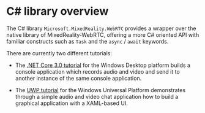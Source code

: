 # C# library overview

The C# library `Microsoft.MixedReality.WebRTC` provides a wrapper over the native library of MixedReality-WebRTC, offering a more C# oriented API with familiar constructs such as `Task` and the `async` / `await` keywords.

There are currently two different tutorials:

- The [.NET Core 3.0 tutorial](helloworld-cs-setup-core3.md) for the Windows Desktop platform builds a console application which records audio and video and send it to another instance of the same console application.

- The [UWP tutorial](helloworld-cs-setup-uwp.md) for the Windows Universal Platform demonstrates through a simple audio and video chat application how to build a graphical application with a XAML-based UI.
